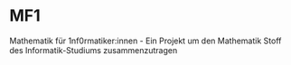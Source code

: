 # MF1
Mathematik für 1nf0rmatiker:innen - Ein Projekt um den Mathematik Stoff des Informatik-Studiums zusammenzutragen
